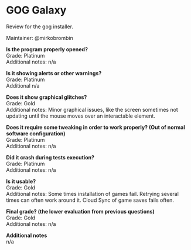 # GOG Galaxy
Review for the gog installer.

Maintainer: @mirkobrombin

**Is the program properly opened?**  
Grade: Platinum  
Additional notes: n/a

**Is it showing alerts or other warnings?**  
Grade: Platinum  
Additional n/a

**Does it show graphical glitches?**  
Grade: Gold  
Additional notes: Minor graphical issues, like the screen sometimes not updating until the mouse moves over an interactable element.

**Does it require some tweaking in order to work properly? (Out of normal software configuration)**  
Grade: Platinum  
Additional notes: n/a

**Did it crash during tests execution?**  
Grade: Platinum  
Additional notes: n/a

**Is it usable?**  
Grade: Gold  
Additional notes: Some times installation of games fail. Retrying several times can often work around it.
Cloud Sync of game saves fails often.

**Final grade? (the lower evaluation from previous questions)**  
Grade: Gold  
Additional notes: n/a

**Additional notes**  
n/a
